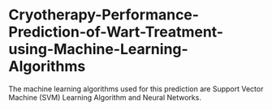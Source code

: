 # Cryotherapy-Performance-Prediction-of-Wart-Treatment-using-Machine-Learning-Algorithms
The machine learning algorithms used for this prediction are Support Vector Machine (SVM) Learning Algorithm and Neural Networks.
